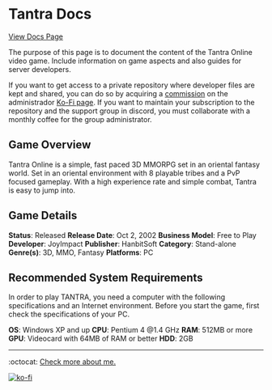 # Tantra Docs

[View Docs Page](https://fernandocalmet.github.io/tantra)

The purpose of this page is to document the content of the Tantra Online video game. Include information on game aspects and also guides for server developers.

If you want to get access to a private repository where developer files are kept and shared, you can do so by acquiring a [commission](https://ko-fi.com/fernandocalmet/commissions) on the administrador [Ko-Fi page](https://ko-fi.com/fernandocalmet). If you want to maintain your subscription to the repository and the support group in discord, you must collaborate with a monthly coffee for the group administrator.

## Game Overview

Tantra Online is a simple, fast paced 3D MMORPG set in an oriental fantasy world. Set in an oriental environment with 8 playable tribes and a PvP focused gameplay. With a high experience rate and simple combat, Tantra is easy to jump into.

## Game Details

**Status**: Released
**Release Date**: Oct 2, 2002
**Business Model**: Free to Play
**Developer**: JoyImpact
**Publisher**: HanbitSoft
**Category**: Stand-alone
**Genre(s)**: 3D, MMO, Fantasy
**Platforms**: PC

## Recommended System Requirements

In order to play TANTRA, you need a computer with the following specifications and an Internet environment.  Before you start the game, first check the specifications of your PC.

**OS**: Windows XP and up
**CPU**: Pentium 4 @1.4 GHz
**RAM**: 512MB or more
**GPU**: Videocard with 64MB of RAM or better
**HDD**: 2GB

---
:octocat: [Check more about me.](https://github.com/FernandoCalmet)

[![ko-fi](https://www.ko-fi.com/img/githubbutton_sm.svg)](https://ko-fi.com/T6T41JKMI)
